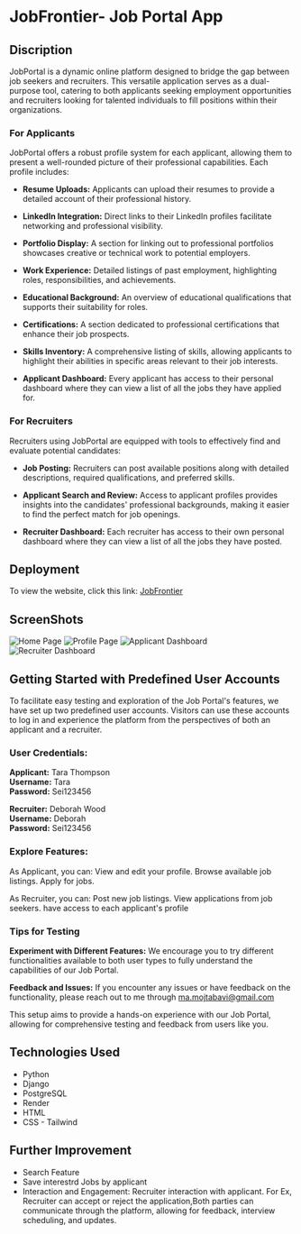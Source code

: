 # JobFrontier- Job Portal App

## Discription
JobPortal is a dynamic online platform designed to bridge the gap between job seekers and recruiters. This versatile application serves as a dual-purpose tool, catering to both applicants seeking employment opportunities and recruiters looking for talented individuals to fill positions within their organizations.

### For Applicants
JobPortal offers a robust profile system for each applicant, allowing them to present a well-rounded picture of their professional capabilities. Each profile includes:

* **Resume Uploads:** Applicants can upload their resumes to provide a detailed account of their professional history.

* **LinkedIn Integration:** Direct links to their LinkedIn profiles facilitate networking and professional visibility.

* **Portfolio Display:** A section for linking out to professional portfolios showcases creative or technical work to potential employers.

* **Work Experience:** Detailed listings of past employment, highlighting roles, responsibilities, and achievements.

* **Educational Background:** An overview of educational qualifications that supports their suitability for roles.

* **Certifications:** A section dedicated to professional certifications that enhance their job prospects.

* **Skills Inventory:** A comprehensive listing of skills, allowing applicants to highlight their abilities in specific areas relevant to their job interests.

* **Applicant Dashboard:** Every applicant has access to their personal dashboard where they can view a list of all the jobs they have applied for.

### For Recruiters

Recruiters using JobPortal are equipped with tools to effectively find and evaluate potential candidates:

* **Job Posting:** Recruiters can post available positions along with detailed descriptions, required qualifications, and preferred skills.

* **Applicant Search and Review:** Access to applicant profiles provides insights into the candidates' professional backgrounds, making it easier to find the perfect match for job openings.

* **Recruiter Dashboard:** Each recruiter has access to their own personal dashboard where they can view a list of all the jobs they have posted.

## Deployment

To view the website, click this link: [JobFrontier](https://https://jobportal-k129.onrender.com/)

## ScreenShots
![Home Page](https://i.imgur.com/MwOQQGE.png)
![Profile Page](https://i.imgur.com/FV9vuzO.png)
![Applicant Dashboard](https://i.imgur.com/aye68do.png)
![Recruiter Dashboard](https://i.imgur.com/Hcffscu.png)



## Getting Started with Predefined User Accounts
To facilitate easy testing and exploration of the Job Portal's features, we have set up two predefined user accounts. Visitors can use these accounts to log in and experience the platform from the perspectives of both an applicant and a recruiter.

### User Credentials:
**Applicant:** Tara Thompson  
**Username:** Tara  
**Password:** Sei123456


**Recruiter:** Deborah Wood  
**Username:** Deborah  
**Password:** Sei123456



### Explore Features:
As Applicant, you can:
View and edit your profile.
Browse available job listings.
Apply for jobs.

As Recruiter, you can:
Post new job listings.
View applications from job seekers.
have access to each applicant's profile

### Tips for Testing
**Experiment with Different Features:** We encourage you to try different functionalities available to both user types to fully understand the capabilities of our Job Portal.

**Feedback and Issues:** If you encounter any issues or have feedback on the functionality, please reach out to me through ma.mojtabavi@gmail.com

This setup aims to provide a hands-on experience with our Job Portal, allowing for comprehensive testing and feedback from users like you.

## Technologies Used

* Python
* Django
* PostgreSQL
* Render
* HTML
* CSS - Tailwind

## Further Improvement
* Search Feature
* Save interestrd Jobs by applicant
* Interaction and Engagement: Recruiter interaction with applicant. For Ex, Recruiter can accept or reject the application,Both parties can communicate through the platform, allowing for feedback, interview scheduling, and updates.



